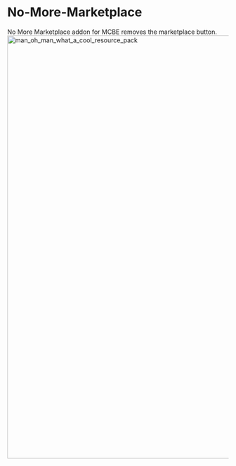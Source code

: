# No-More-Marketplace
No More Marketplace addon for MCBE removes the marketplace button.
<img width="960" alt="man_oh_man_what_a_cool_resource_pack" src="https://user-images.githubusercontent.com/122109835/212774885-cdf459d2-8163-437c-96b2-85ce01f87424.png">
